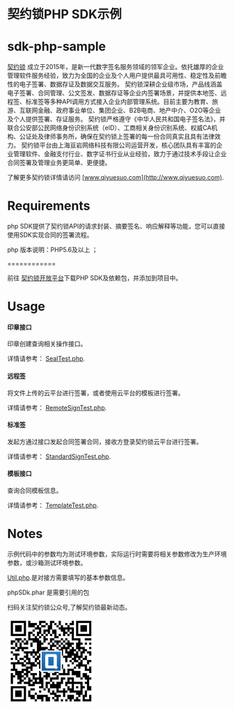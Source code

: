 # 契约锁PHP SDK示例
# sdk-php-sample
[契约锁](http://www.qiyuesuo.com) 成立于2015年，是新一代数字签名服务领域的领军企业。依托雄厚的企业管理软件服务经验，致力为全国的企业及个人用户提供最具可用性、稳定性及前瞻性的电子签署、数据存证及数据交互服务。 契约锁深耕企业级市场，产品线涵盖电子签署、合同管理、公文签发、数据存证等企业内签署场景，并提供本地签、远程签、标准签等多种API调用方式接入企业内部管理系统。目前主要为教育、旅游、互联网金融、政府事业单位、集团企业、B2B电商、地产中介、O2O等企业及个人提供签署、存证服务。 契约锁严格遵守《中华人民共和国电子签名法》，并联合公安部公民网络身份识别系统（eID）、工商相关身份识别系统、权威CA机构、公证处及律师事务所，确保在契约锁上签署的每一份合同真实且具有法律效力。 契约锁平台由上海亘岩网络科技有限公司运营开发，核心团队具有丰富的企业管理软件、金融支付行业、数字证书行业从业经验，致力于通过技术手段让企业合同签署及管理业务更简单、更便捷。

了解更多契约锁详情请访问 [www.qiyuesuo.com](http://www.qiyuesuo.com).


Requirements
============
php SDK提供了契约锁API的请求封装、摘要签名、响应解释等功能，您可以直接使用SDK实现合同的签署流程。

php 版本说明：PHP5.6及以上 ； 

============

前往 [契约锁开放平台](http://open.qiyuesuo.com/download)下载PHP SDK及依赖包，并添加到项目中。

Usage
=====

#### 印章接口
印章创建查询相关操作接口。

详情请参考： [SealTest.php](https://github.com/qiyuesuo/sdk-php-sample/blob/master/com.qiyuesuo.test/SealTest.php).

#### 远程签
将文件上传的云平台进行签署，或者使用云平台的模板进行签署。

详情请参考： [RemoteSignTest.php](https://github.com/qiyuesuo/sdk-php-sample/blob/master/com.qiyuesuo.test/RemoteSignTest.php).

#### 标准签
发起方通过接口发起合同签署合同，接收方登录契约锁云平台进行签署。

详情请参考： [StandardSignTest.php](https://github.com/qiyuesuo/sdk-php-sample/blob/master/com.qiyuesuo.test/StandardSignTest.php).

#### 模板接口
查询合同模板信息。

详情请参考： [TemplateTest.php](https://github.com/qiyuesuo/sdk-php-sample/blob/master/com.qiyuesuo.test/TemplateTest.php).

Notes
=======
示例代码中的参数均为测试环境参数，实际运行时需要将相关参数修改为生产环境参数，或沙箱测试环境参数。

 [Util.php](https://github.com/qiyuesuo/sdk-php-sample/blob/master/com.qiyuesuo.test/Util.php).是对接方需要填写的基本参数信息。

phpSDk.phar 是需要引用的包

扫码关注契约锁公众号,了解契约锁最新动态。

![契约锁公众号](qrcode.png)